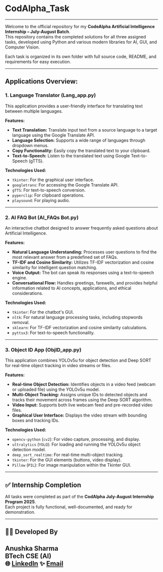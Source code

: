 # CodAlpha_Task
---
Welcome to the official repository for my **CodeAlpha Artificial Intelligence Internship – July-August Batch**.  
This repository contains the completed solutions for all three assigned tasks, developed using Python and various modern libraries for AI, GUI, and Computer Vision.

Each task is organized in its own folder with full source code, README, and requirements for easy execution.

---
## Applications Overview:

### 1. Language Translator (Lang_app.py)

This application provides a user-friendly interface for translating text between multiple languages.

**Features:**
* **Text Translation:** Translate input text from a source language to a target language using the Google Translate API.
* **Language Selection:** Supports a wide range of languages through dropdown menus.
* **Copy Functionality:** Easily copy the translated text to your clipboard.
* **Text-to-Speech:** Listen to the translated text using Google Text-to-Speech (gTTS).

**Technologies Used:**
* `tkinter`: For the graphical user interface.
* `googletrans`: For accessing the Google Translate API.
* `gTTS`: For text-to-speech conversion.
* `pyperclip`: For clipboard operations.
* `playsound`: For playing audio.
---
### 2. AI FAQ Bot (AI_FAQs Bot.py)

An interactive chatbot designed to answer frequently asked questions about Artificial Intelligence.

**Features:**
* **Natural Language Understanding:** Processes user questions to find the most relevant answer from a predefined set of FAQs.
* **TF-IDF and Cosine Similarity:** Utilizes TF-IDF vectorization and cosine similarity for intelligent question matching.
* **Voice Output:** The bot can speak its responses using a text-to-speech engine.
* **Conversational Flow:** Handles greetings, farewells, and provides helpful information related to AI concepts, applications, and ethical considerations.

**Technologies Used:**
* `tkinter`: For the chatbot's GUI.
* `nltk`: For natural language processing tasks, including stopwords removal.
* `sklearn`: For TF-IDF vectorization and cosine similarity calculations.
* `pyttsx3`: For text-to-speech functionality.
---
### 3. Object ID App (ObjID_app.py)

This application combines YOLOv5u for object detection and Deep SORT for real-time object tracking in video streams or files.

**Features:**
* **Real-time Object Detection:** Identifies objects in a video feed (webcam or uploaded file) using the YOLOv5u model.
* **Multi-Object Tracking:** Assigns unique IDs to detected objects and tracks their movement across frames using the Deep SORT algorithm.
* **Video Input:** Supports both live webcam feed and pre-recorded video files.
* **Graphical User Interface:** Displays the video stream with bounding boxes and tracking IDs.

**Technologies Used:**
* `opencv-python` (`cv2`): For video capture, processing, and display.
* `ultralytics` (`YOLO`): For loading and running the YOLOv5u object detection model.
* `deep_sort_realtime`: For real-time multi-object tracking.
* `tkinter`: For the GUI elements (buttons, video display).
* `Pillow` (`PIL`): For image manipulation within the Tkinter GUI.
---
## ✅ Internship Completion

All tasks were completed as part of the **CodAlpha July-August Internship Program 2025**.  
Each project is fully functional, well-documented, and ready for demonstration.

---
## 👩‍💻 Developed By

**Anushka Sharma**  
BTech CSE (AI)  
🌐 [LinkedIn](www.linkedin.com/in/anushka-sharma-19772005r) 
✨ [Email](anushkasharma09812@gmail.com)
---
